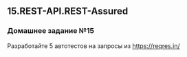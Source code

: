 
## 15.REST-API.REST-Assured
### Домашнее задание №15

Разработайте 5 автотестов на запросы из https://reqres.in/
